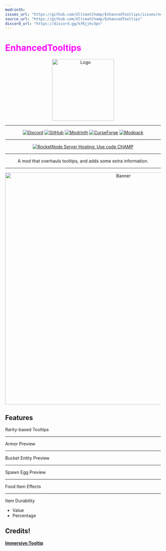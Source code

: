 ```yaml
---
modrinth:
issues_url: "https://github.com/UltimatChamp/EnhancedTooltips/issues/new/choose"
source_url: "https://github.com/UltimatChamp/EnhancedTooltips"
discord_url: "https://discord.gg/kfKjjhv3pn"
---
```

# <font color="magenta">EnhancedTooltips</font>

<center><img alt="Logo" width="200px" src="https://cdn.modrinth.com/data/8H6RXl2q/images/5eadf722db0fba952eadb08b8645c186c41e1507.png">

<hr>

[![Discord](https://img.shields.io/badge/Discord-Server-%2300AF5C?style=for-the-badge&logo=discord&logoColor=%23fff&color=%235865F2)](https://discord.gg/kfKjjhv3pn)
[![GitHub](https://img.shields.io/badge/On-GitHub-%230D1117?style=for-the-badge&logo=github)](https://github.com/UltimatChamp/enhancedtooltips)
[![Modrinth](https://img.shields.io/badge/On-Modrinth-%2300AF5C?style=for-the-badge&logo=modrinth)](https://modrinth.com/mod/enhancedtooltips)
[![CurseForge](https://img.shields.io/badge/On-CurseForge-%23f16436?style=for-the-badge&logo=curseforge)](https://www.curseforge.com/minecraft/mc-mods/enhancedtooltips)
[![Modpack](https://img.shields.io/badge/modpack-%2300AF5C?style=for-the-badge&logo=modrinth&label=my)](https://modrinth.com/modpack/optimum-fuse)

<hr>

[![RocketNode Server Hosting: Use code `CHAMP`](https://cdn.modrinth.com/data/m5T5xmUy/images/ccc929118d7f2420e2ca6edd973233031ddfd692.png)](http://www.rocketnode.com/champ)

<hr>

A mod that overhauls tooltips, and adds some extra information.

<hr>

<img alt="Banner" width="750px" src="https://cdn.modrinth.com/data/8H6RXl2q/images/e211c73de532ffc1d2c1e78e04d96ee2271dfa61.png">

</center>

## Features

Rarity-based Tooltips

<hr>

Armor Preview

<hr>

Bucket Entity Preview

<hr>

Spawn Egg Preview

<hr>

Food Item Effects

<hr>

Item Durability

- Value
- Percentage

## Credits!

[**Immersive:Tooltip**](https://modrinth.com/mod/immersive-tooltip)
